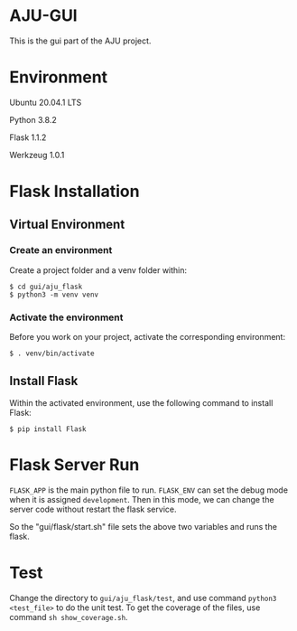 # AJU-GUI
This is the gui part of the AJU project.

# Environment
Ubuntu 20.04.1 LTS

Python 3.8.2

Flask 1.1.2

Werkzeug 1.0.1

# Flask Installation

## Virtual Environment
### Create an environment
Create a project folder and a venv folder within:

```
$ cd gui/aju_flask
$ python3 -m venv venv
```

### Activate the environment
Before you work on your project, activate the corresponding environment:
```
$ . venv/bin/activate
```

## Install Flask
Within the activated environment, use the following command to install Flask:
```
$ pip install Flask
```

# Flask Server Run
`FLASK_APP` is the main python file to run.
`FLASK_ENV` can set the debug mode when it is assigned `development`. Then in this mode, we can change the server code without restart the flask service.

So the "gui/flask/start.sh" file sets the above two variables and runs the flask.

# Test
Change the directory to `gui/aju_flask/test`, and use command `python3 <test_file>` to do the unit test.
To get the coverage of the files, use command `sh show_coverage.sh`.
